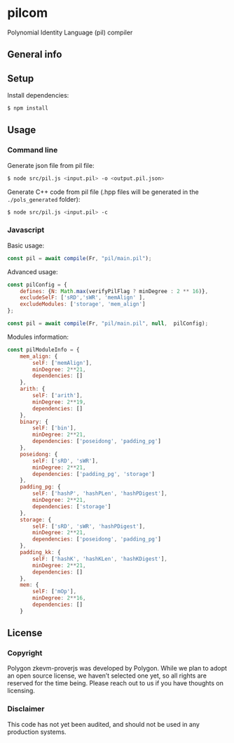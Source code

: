 # pilcom
Polynomial Identity Language (pil) compiler

## General info

## Setup
Install dependencies:
```sh
$ npm install
```
## Usage

### Command line
Generate json file from pil file:
```sh
$ node src/pil.js <input.pil> -o <output.pil.json>
```
Generate C++ code from pil file (.hpp files will be generated in the `./pols_generated` folder):
```sh
$ node src/pil.js <input.pil> -c
```

### Javascript
Basic usage:
```javascript
const pil = await compile(Fr, "pil/main.pil");
```
Advanced usage:
```javascript
const pilConfig = {
    defines: {N: Math.max(verifyPilFlag ? minDegree : 2 ** 16)},
    excludeSelF: ['sRD','sWR', 'memAlign' ],
    excludeModules: ['storage', 'mem_align']
};

const pil = await compile(Fr, "pil/main.pil", null,  pilConfig);
```
Modules information:
```javascript
const pilModuleInfo = {
    mem_align: {
        selF: ['memAlign'],
        minDegree: 2**21,
        dependencies: []
    },
    arith: {
        selF: ['arith'],
        minDegree: 2**19,
        dependencies: []
    },
    binary: {
        selF: ['bin'],
        minDegree: 2**21,
        dependencies: ['poseidong', 'padding_pg']
    },
    poseidong: {
        selF: ['sRD', 'sWR'],
        minDegree: 2**21,
        dependencies: ['padding_pg', 'storage']
    },
    padding_pg: {
        selF: ['hashP', 'hashPLen', 'hashPDigest'],
        minDegree: 2**21,
        dependencies: ['storage']
    },
    storage: {
        selF: ['sRD', 'sWR', 'hashPDigest'],
        minDegree: 2**21,
        dependencies: ['poseidong', 'padding_pg']
    },
    padding_kk: {
        selF: ['hashK', 'hashKLen', 'hashKDigest'],
        minDegree: 2**21,
        dependencies: []
    },
    mem: {
        selF: ['mOp'],
        minDegree: 2**16,
        dependencies: []
    }

```

## License

### Copyright
Polygon zkevm-proverjs was developed by Polygon. While we plan to adopt an open source license, we haven’t selected one yet, so all rights are reserved for the time being. Please reach out to us if you have thoughts on licensing.  
  
### Disclaimer
This code has not yet been audited, and should not be used in any production systems.
